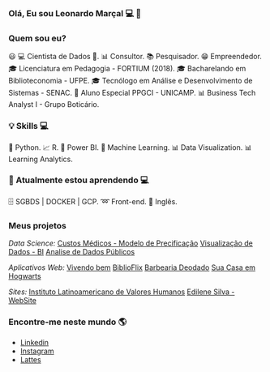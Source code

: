 ### Olá, Eu sou Leonardo Marçal 💻 👋

### Quem sou eu?

😃 💻 Cientista de Dados 🥰.
📊 Consultor.
📚 Pesquisador.
😁 Empreendedor.
🎓 Licenciatura em Pedagogia - FORTIUM (2018).
🎓 Bacharelando em Biblioteconomia - UFPE.
🎓 Tecnólogo em Análise e Desenvolvimento de Sistemas - SENAC.
🍾 Aluno Especial PPGCI - UNICAMP.
📊 Business Tech Analyst I - Grupo Boticário. 

### 💡 Skills 💻
🐍 Python.
📈 R.
🧮 Power BI.
🔮 Machine Learning.
📊 Data Visualization.
📊 Learning Analytics.

### 🔋 Atualmente estou aprendendo  💻
🗄 SGBDS | DOCKER | GCP.
➿ Front-end.
🔅 Inglês.

### Meus projetos

*Data Science:*
[Custos Médicos - Modelo de Precificação](https://github.com/Leonnmarshall/Data-Science/tree/master/Aula%203)
[Visualização de Dados - BI](https://github.com/Leonnmarshall/Data-Science/tree/master/Aula2)
[Analise de Dados Públicos](https://github.com/Leonnmarshall/dataAnalytics)

*Aplicativos Web:*
[Vivendo bem](https://github.com/Leonnmarshall/app-vivendo-bem)
[BiblioFlix](https://github.com/Leonnmarshall/BiblioFlix)
[Barbearia Deodado](https://github.com/Leonnmarshall/webDeveloper)
[Sua Casa em Hogwarts](https://github.com/Leonnmarshall/CasaHogwarts-.git)

*Sites:*
[Instituto Latinoamericano de Valores Humanos](https://institutovaloreshumanos.org/)
[Edilene Silva - WebSite](https://edilenesilva.com.br)

### Encontre-me neste mundo 🌎
* [Linkedin](www.linkedin.com/in/leonnmarshall)
* [Instagram](https://www.instagram.com/data_universebr/)
* [Lattes](http://lattes.cnpq.br/2936385010552177)


